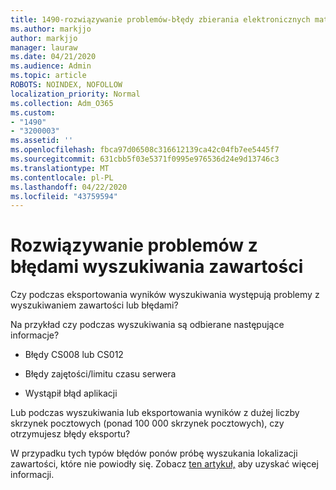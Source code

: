 ```yaml
---
title: 1490-rozwiązywanie problemów-błędy zbierania elektronicznych materiałów dowodowych
ms.author: markjjo
author: markjjo
manager: lauraw
ms.date: 04/21/2020
ms.audience: Admin
ms.topic: article
ROBOTS: NOINDEX, NOFOLLOW
localization_priority: Normal
ms.collection: Adm_O365
ms.custom:
- "1490"
- "3200003"
ms.assetid: ''
ms.openlocfilehash: fbca97d06508c316612139ca42c04fb7ee5445f7
ms.sourcegitcommit: 631cbb5f03e5371f0995e976536d24e9d13746c3
ms.translationtype: MT
ms.contentlocale: pl-PL
ms.lasthandoff: 04/22/2020
ms.locfileid: "43759594"
---
```

# <a name="troubleshoot-content-search-errors"></a>Rozwiązywanie problemów z błędami wyszukiwania zawartości

Czy podczas eksportowania wyników wyszukiwania występują problemy z wyszukiwaniem zawartości lub błędami?

Na przykład czy podczas wyszukiwania są odbierane następujące informacje?

- Błędy CS008 lub CS012

- Błędy zajętości/limitu czasu serwera

- Wystąpił błąd aplikacji

Lub podczas wyszukiwania lub eksportowania wyników z dużej liczby skrzynek pocztowych (ponad 100 000 skrzynek pocztowych), czy otrzymujesz błędy eksportu?

W przypadku tych typów błędów ponów próbę wyszukania lokalizacji zawartości, które nie powiodły się. Zobacz [ten artykuł,](https://docs.microsoft.com/office365/securitycompliance/retry-failed-content-search) aby uzyskać więcej informacji.
